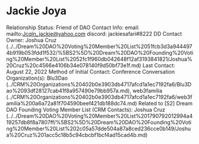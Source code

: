 # Jackie Joya

Relationship Status: Friend of DAO
Contact Info: email: mailto:Jcqln_jackie@yahoo.com discord: jackiesafari#8222
DD Contact Owner: Joshua Cruz   (../../Dream%20DAO%20Voting%20Member%20List%2051fcb3d3a9444974b919b053fdd1f532/%5BS2%5D%20Dream%20DAO%20Founding%20Voting%20Member%20List%2052fc1f960db042648f12af3193841821/Joshua%20Cruz%20c4566e4106b34e078140f9d50bf73e1f.md)
Last Contact: August 22, 2022
Method of Initial Contact: Conference Conversation
Organization(s): Blu3Dao (../CRM%20Organizations%20402b0e3903db4717afcd1a1ec7192fa6/Blu3Dao%2093df28127cab41f8a957490e79bb957a.md), web3familia (../CRM%20Organizations%20402b0e3903db4717afcd1a1ec7192fa6/web3familia%200a6a72a81f704590beef421db188dc74.md)
Related to [S2] Dream DAO Founding Voting Member List (CRM Contacts): Joshua Cruz   (../../Dream%20DAO%20Voting%20Member%20List%201790792012994a419257db8f8a7807ff/%5BS2%5D%20Dream%20DAO%20Founding%20Voting%20Member%20List%202c05a57dde504a87a8ced236cce0b149/Joshua%20Cruz%201acc5c18b5c94cbcbf1bcf4ad15cad4b.md)